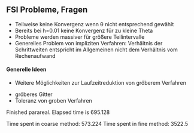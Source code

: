## FSI Probleme, Fragen
* Teilweise keine Konvergenz wenn θ nicht entsprechend gewählt
* Bereits bei h=0.01 keine Konvergenz für zu kleine Theta
* Probleme werden massiver für größere Teilintervalle
* Generelles Problem von impliziten Verfahren: Verhältnis der Schrittweiten entspricht im Allgemeinen nicht dem Verhältnis vom Rechenaufwand
#### Generelle Ideen
* Weitere Möglichkeiten zur Laufzeitreduktion von gröberem Verfahren
 - gröberes Gitter
 - Toleranz von groben Verfahren


 Finished parareal.
 Elapsed time is	695.128

 Time spent in coarse method: 573.224
 Time spent in fine method: 3522.5
